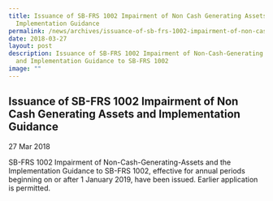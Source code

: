 ```yaml
---
title: Issuance of SB-FRS 1002 Impairment of Non Cash Generating Assets and
  Implementation Guidance
permalink: /news/archives/issuance-of-sb-frs-1002-impairment-of-non-cash-generating-assets-and-implementation-g/
date: 2018-03-27
layout: post
description: Issuance of SB-FRS 1002 Impairment of Non-Cash-Generating Assets
  and Implementation Guidance to SB-FRS 1002
image: ""
---
```

Issuance of SB-FRS 1002 Impairment of Non Cash Generating Assets and Implementation Guidance
-----------------------------------------------------------------------------------------------------------

27 Mar 2018

SB-FRS 1002 Impairment of Non-Cash-Generating-Assets and the Implementation Guidance to SB-FRS 1002, effective for annual periods beginning on or after 1 January 2019, have been issued. Earlier application is permitted.